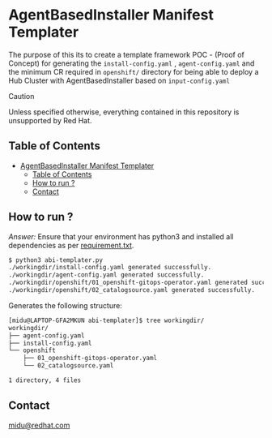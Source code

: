 # AgentBasedInstaller Manifest Templater
The purpose of this its to create a template framework POC - (Proof of Concept) for generating the `install-config.yaml` , `agent-config.yaml` and the minimum CR required in `openshift/` directory for being able to deploy a Hub Cluster with AgentBasedInstaller based on `input-config.yaml` 

> [!CAUTION]
> Unless specified otherwise, everything contained in this repository is unsupported by Red Hat.

## Table of Contents

- [AgentBasedInstaller Manifest Templater](#agentbasedinstaller-manifest-templater)
  - [Table of Contents](#table-of-contents)
  - [How to run ?](#how-to-run-)
  - [Contact](#contact)

## How to run ?

*Answer:* Ensure that your environment has python3 and installed all dependencies as per [requirement.txt](./requirement.txt).

```bash
$ python3 abi-templater.py 
./workingdir/install-config.yaml generated successfully.
./workingdir/agent-config.yaml generated successfully.
./workingdir/openshift/01_openshift-gitops-operator.yaml generated successfully.
./workingdir/openshift/02_catalogsource.yaml generated successfully.
```

Generates the following structure:
```bash
[midu@LAPTOP-GFA2MKUN abi-templater]$ tree workingdir/
workingdir/
├── agent-config.yaml
├── install-config.yaml
└── openshift
    ├── 01_openshift-gitops-operator.yaml
    └── 02_catalogsource.yaml

1 directory, 4 files
```

## Contact

[midu@redhat.com](mihai@redhat.com)